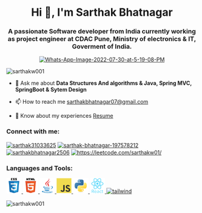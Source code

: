 <h1 align="center">Hi 👋, I'm Sarthak Bhatnagar</h1>
<h3 align="center">A passionate Software developer from India currently working as project engineer at CDAC Pune, Ministry of electronics & IT, Goverment of India. </h3>

<p align="center"> <a href='https://postimg.cc/9D8SJjf2' target='_blank'><img src='https://i.postimg.cc/9D8SJjf2/Whats-App-Image-2022-07-30-at-5-19-08-PM.jpg' border='0' alt='Whats-App-Image-2022-07-30-at-5-19-08-PM'/></a></p>
<p align="left"> <img src="https://komarev.com/ghpvc/?username=sarthakw001&label=Profile%20views&color=0e75b6&style=flat" alt="sarthakw001" /> </p>






- 💬 Ask me about **Data Structures And algorithms & Java, Spring MVC, SpringBoot & Sytem Design**

- 📫 How to reach me sarthakbhatnagar07@gmail.com

- 📄 Know about my experiences [Resume]()

<h3 align="left">Connect with me:</h3>
<p align="left">
<a href="" target="blank"><img align="center" src="https://raw.githubusercontent.com/rahuldkjain/github-profile-readme-generator/master/src/images/icons/Social/twitter.svg" alt="sarthak31033625" height="30" width="40" /></a>
<a href="https://www.linkedin.com/in/sarthakw01/" target="blank"><img align="center" src="https://raw.githubusercontent.com/rahuldkjain/github-profile-readme-generator/master/src/images/icons/Social/linked-in-alt.svg" alt="sarthak-bhatnagar-197578212" height="30" width="40" /></a>
<a href="" target="blank"><img align="center" src="https://raw.githubusercontent.com/rahuldkjain/github-profile-readme-generator/master/src/images/icons/Social/instagram.svg" alt="sarthakbhatnagar2506" height="30" width="40" /></a>
<a href="https://leetcode.com/sarthakw01/" target="blank"><img align="center" src="https://raw.githubusercontent.com/rahuldkjain/github-profile-readme-generator/master/src/images/icons/Social/leet-code.svg" alt="https://leetcode.com/sarthakw01/" height="30" width="40" /></a>

</p>

<h3 align="left">Languages and Tools:</h3>
<p align="left"> <a href="https://www.w3schools.com/css/" target="_blank" rel="noreferrer"> <img src="https://raw.githubusercontent.com/devicons/devicon/master/icons/css3/css3-original-wordmark.svg" alt="css3" width="40" height="40"/> </a> <a href="https://www.w3.org/html/" target="_blank" rel="noreferrer"> <img src="https://raw.githubusercontent.com/devicons/devicon/master/icons/html5/html5-original-wordmark.svg" alt="html5" width="40" height="40"/> </a> <a href="https://www.java.com" target="_blank" rel="noreferrer"> <img src="https://raw.githubusercontent.com/devicons/devicon/master/icons/java/java-original.svg" alt="java" width="40" height="40"/> </a> <a href="https://developer.mozilla.org/en-US/docs/Web/JavaScript" target="_blank" rel="noreferrer"> <img src="https://raw.githubusercontent.com/devicons/devicon/master/icons/javascript/javascript-original.svg" alt="javascript" width="40" height="40"/> </a> <a href="https://www.python.org" target="_blank" rel="noreferrer"> <img src="https://raw.githubusercontent.com/devicons/devicon/master/icons/python/python-original.svg" alt="python" width="40" height="40"/> </a> <a href="https://reactjs.org/" target="_blank" rel="noreferrer"> <img src="https://raw.githubusercontent.com/devicons/devicon/master/icons/react/react-original-wordmark.svg" alt="react" width="40" height="40"/> </a> <a href="https://tailwindcss.com/" target="_blank" rel="noreferrer"> <img src="https://www.vectorlogo.zone/logos/tailwindcss/tailwindcss-icon.svg" alt="tailwind" width="40" height="40"/> </a> </p>

<p align="left"><img align="center" src="https://github-readme-stats.vercel.app/api/top-langs?username=sarthakw001&show_icons=true&locale=en&layout=compact" alt="sarthakw001" /></p>
